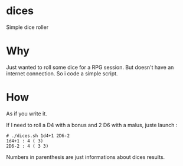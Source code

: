 dices
=====

Simple dice roller

Why
===

Just wanted to roll some dice for a RPG session. But doesn't have an internet connection. So i code a simple script.

How
===

As if you write it.

If I need to roll a D4 with a bonus and 2 D6 with a malus, juste launch :

    # ./dices.sh 1d4+1 2D6-2
    1d4+1 : 4 ( 3)
    2D6-2 : 4 ( 3 3)

Numbers in parenthesis are just informations about dices results.
